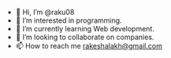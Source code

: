 - 👋 Hi, I’m @raku08
- 👀 I’m interested in programming.
- 🌱 I’m currently learning Web development.
- 💞️ I’m looking to collaborate on companies.
- 📫 How to reach me rakeshalakh@gmail.com

<!---
raku08/raku08 is a ✨ special ✨ repository because its `README.md` (this file) appears on your GitHub profile.
You can click the Preview link to take a look at your changes.
--->
